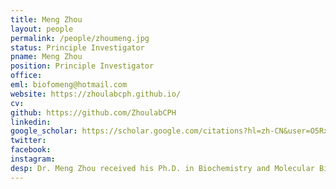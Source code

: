 ```yaml
---
title: Meng Zhou
layout: people
permalink: /people/zhoumeng.jpg
status: Principle Investigator
pname: Meng Zhou
position: Principle Investigator
office: 
eml: biofomeng@hotmail.com
website: https://zhoulabcph.github.io/
cv: 
github: https://github.com/ZhoulabCPH
linkedin:
google_scholar: https://scholar.google.com/citations?hl=zh-CN&user=O5RxsC8AAAAJ&view_op=list_works&sortby=pubdate
twitter: 
facebook: 
instagram:
desp: Dr. Meng Zhou received his Ph.D. in Biochemistry and Molecular Biology from Jilin University, China. He has been dedicated to the field of bioinformatics and medical big data since 2004. Currently, he is a full professor at the School of Biomedical Engineering, National Clinical Research Center for Ocular Diseases, State Key Laboratory of Ophthalmology, Optometry and Visual Science, Eye Hospital, Wenzhou Medical University, China. His research primarily focuses on utilizing machine learning, statistical and other computational methods on multimodal data to address challenges in precision medicine for better disease detection, better treatment selection and monitoring, and better decision support for medicine practice and public health. He has published over 80 peer-reviewed papers which have been cited over 4300 times with an H-index of 34 as indicated in Google Scholar (update in 2023/08).
---
```


